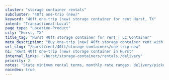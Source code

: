 ```yaml
---
cluster: "storage container rentals"
subcluster: "40ft one-trip (new)"
keyword: "40ft one-trip (new) storage container for rent Hurst, TX"
intent: "Transactional-Local"
page_type: "Location-Product"
city: "Hurst, TX"
title_tag: "Hurst 40ft storage container for rent | LC Container"
meta_description: "Buy one-trip (new) 40ft storage container rent with local delivery in Hurst, TX. LC Container — local Since 2003. Request a fast quote today."
url_slug: "/hurst/rent/40ft/storage-containers/one-trip-new"
h1: "Rent 40ft one-trip (new) storage container in Hurst"
internal_links: "/hurst/storage-containers/rentals,/delivery"
priority: 2
notes: "State minimum rental terms, monthly rate ranges, delivery/pickup fees, service area."
noindex: true
---
```


<!-- TODO: Add unique city/inventory copy, images, and internal links here. -->
